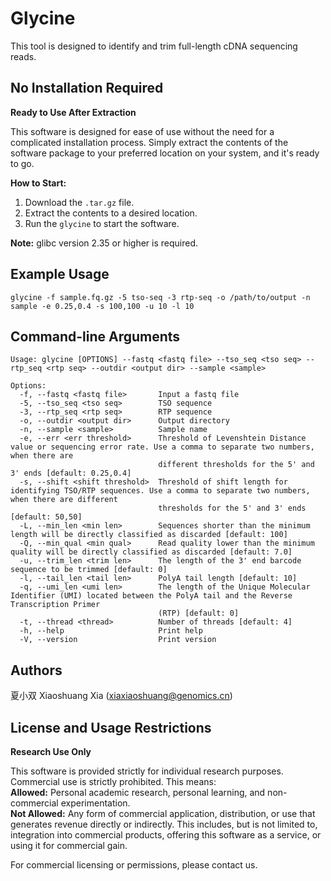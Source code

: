 # Glycine
This tool is designed to identify and trim full-length cDNA sequencing reads.  

## No Installation Required  
**Ready to Use After Extraction**  

This software is designed for ease of use without the need for a complicated installation process. Simply extract the contents of the software package to your preferred location on your system, and it's ready to go.  

**How to Start:**  
1. Download the `.tar.gz` file.
2. Extract the contents to a desired location.  
3. Run the `glycine` to start the software.

**Note:** glibc version 2.35 or higher is required.

## Example Usage
`glycine -f sample.fq.gz -5 tso-seq -3 rtp-seq -o /path/to/output -n sample -e 0.25,0.4 -s 100,100 -u 10 -l 10`  

## Command-line Arguments
```
Usage: glycine [OPTIONS] --fastq <fastq file> --tso_seq <tso seq> --rtp_seq <rtp seq> --outdir <output dir> --sample <sample>

Options:
  -f, --fastq <fastq file>       Input a fastq file
  -5, --tso_seq <tso seq>        TSO sequence
  -3, --rtp_seq <rtp seq>        RTP sequence
  -o, --outdir <output dir>      Output directory
  -n, --sample <sample>          Sample name
  -e, --err <err threshold>      Threshold of Levenshtein Distance value or sequencing error rate. Use a comma to separate two numbers, when there are
                                 different thresholds for the 5' and 3' ends [default: 0.25,0.4]
  -s, --shift <shift threshold>  Threshold of shift length for identifying TSO/RTP sequences. Use a comma to separate two numbers, when there are different
                                 thresholds for the 5' and 3' ends [default: 50,50]
  -L, --min_len <min len>        Sequences shorter than the minimum length will be directly classified as discarded [default: 100]
  -Q, --min_qual <min qual>      Read quality lower than the minimum quality will be directly classified as discarded [default: 7.0]
  -u, --trim_len <trim len>      The length of the 3' end barcode sequence to be trimmed [default: 0]
  -l, --tail_len <tail len>      PolyA tail length [default: 10]
  -q, --umi_len <umi len>        The length of the Unique Molecular Identifier (UMI) located between the PolyA tail and the Reverse Transcription Primer
                                 (RTP) [default: 0]
  -t, --thread <thread>          Number of threads [default: 4]
  -h, --help                     Print help
  -V, --version                  Print version
```

## Authors
夏小双 Xiaoshuang Xia (xiaxiaoshuang@genomics.cn)  

## License and Usage Restrictions
**Research Use Only**  

This software is provided strictly for individual research purposes. Commercial use is strictly prohibited. This means:  
**Allowed:** Personal academic research, personal learning, and non-commercial experimentation.  
**Not Allowed:** Any form of commercial application, distribution, or use that generates revenue directly or indirectly. This includes, but is not limited to, integration into commercial products, offering this software as a service, or using it for commercial gain.  

For commercial licensing or permissions, please contact us.
